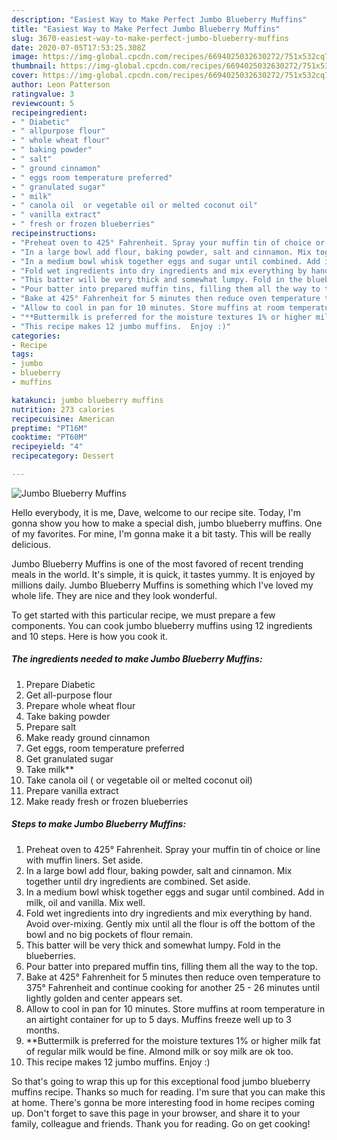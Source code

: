 ```yaml
---
description: "Easiest Way to Make Perfect Jumbo Blueberry Muffins"
title: "Easiest Way to Make Perfect Jumbo Blueberry Muffins"
slug: 3670-easiest-way-to-make-perfect-jumbo-blueberry-muffins
date: 2020-07-05T17:53:25.308Z
image: https://img-global.cpcdn.com/recipes/6694025032630272/751x532cq70/jumbo-blueberry-muffins-recipe-main-photo.jpg
thumbnail: https://img-global.cpcdn.com/recipes/6694025032630272/751x532cq70/jumbo-blueberry-muffins-recipe-main-photo.jpg
cover: https://img-global.cpcdn.com/recipes/6694025032630272/751x532cq70/jumbo-blueberry-muffins-recipe-main-photo.jpg
author: Leon Patterson
ratingvalue: 3
reviewcount: 5
recipeingredient:
- " Diabetic"
- " allpurpose flour"
- " whole wheat flour"
- " baking powder"
- " salt"
- " ground cinnamon"
- " eggs room temperature preferred"
- " granulated sugar"
- " milk"
- " canola oil  or vegetable oil or melted coconut oil"
- " vanilla extract"
- " fresh or frozen blueberries"
recipeinstructions:
- "Preheat oven to 425° Fahrenheit. Spray your muffin tin of choice or line with muffin liners.  Set aside."
- "In a large bowl add flour, baking powder, salt and cinnamon. Mix together until dry ingredients are combined. Set aside."
- "In a medium bowl whisk together eggs and sugar until combined. Add in milk, oil and vanilla. Mix well."
- "Fold wet ingredients into dry ingredients and mix everything by hand. Avoid over-mixing.  Gently mix until all the flour is off the bottom of the bowl and no big pockets of flour remain."
- "This batter will be very thick and somewhat lumpy. Fold in the blueberries."
- "Pour batter into prepared muffin tins, filling them all the way to the top."
- "Bake at 425° Fahrenheit for 5 minutes then reduce oven temperature to 375° Fahrenheit and continue cooking for another 25 - 26 minutes until lightly golden and center appears set."
- "Allow to cool in pan for 10 minutes. Store muffins at room temperature in an airtight container for up to 5 days. Muffins freeze well up to 3 months."
- "**Buttermilk is preferred for the moisture textures 1% or higher milk fat of regular milk would be fine. Almond milk or soy milk are ok too."
- "This recipe makes 12 jumbo muffins.  Enjoy :)"
categories:
- Recipe
tags:
- jumbo
- blueberry
- muffins

katakunci: jumbo blueberry muffins 
nutrition: 273 calories
recipecuisine: American
preptime: "PT16M"
cooktime: "PT60M"
recipeyield: "4"
recipecategory: Dessert

---
```



![Jumbo Blueberry Muffins](https://img-global.cpcdn.com/recipes/6694025032630272/751x532cq70/jumbo-blueberry-muffins-recipe-main-photo.jpg)

Hello everybody, it is me, Dave, welcome to our recipe site. Today, I'm gonna show you how to make a special dish, jumbo blueberry muffins. One of my favorites. For mine, I'm gonna make it a bit tasty. This will be really delicious.



Jumbo Blueberry Muffins is one of the most favored of recent trending meals in the world. It's simple, it is quick, it tastes yummy. It is enjoyed by millions daily. Jumbo Blueberry Muffins is something which I've loved my whole life. They are nice and they look wonderful.


To get started with this particular recipe, we must prepare a few components. You can cook jumbo blueberry muffins using 12 ingredients and 10 steps. Here is how you cook it.

<!--inarticleads1-->

##### The ingredients needed to make Jumbo Blueberry Muffins:

1. Prepare  Diabetic
1. Get  all-purpose flour
1. Prepare  whole wheat flour
1. Take  baking powder
1. Prepare  salt
1. Make ready  ground cinnamon
1. Get  eggs, room temperature preferred
1. Get  granulated sugar
1. Take  milk**
1. Take  canola oil ( or vegetable oil or melted coconut oil)
1. Prepare  vanilla extract
1. Make ready  fresh or frozen blueberries




<!--inarticleads2-->

##### Steps to make Jumbo Blueberry Muffins:

1. Preheat oven to 425° Fahrenheit. Spray your muffin tin of choice or line with muffin liners.  Set aside.
1. In a large bowl add flour, baking powder, salt and cinnamon. Mix together until dry ingredients are combined. Set aside.
1. In a medium bowl whisk together eggs and sugar until combined. Add in milk, oil and vanilla. Mix well.
1. Fold wet ingredients into dry ingredients and mix everything by hand. Avoid over-mixing.  Gently mix until all the flour is off the bottom of the bowl and no big pockets of flour remain.
1. This batter will be very thick and somewhat lumpy. Fold in the blueberries.
1. Pour batter into prepared muffin tins, filling them all the way to the top.
1. Bake at 425° Fahrenheit for 5 minutes then reduce oven temperature to 375° Fahrenheit and continue cooking for another 25 - 26 minutes until lightly golden and center appears set.
1. Allow to cool in pan for 10 minutes. Store muffins at room temperature in an airtight container for up to 5 days. Muffins freeze well up to 3 months.
1. **Buttermilk is preferred for the moisture textures 1% or higher milk fat of regular milk would be fine. Almond milk or soy milk are ok too.
1. This recipe makes 12 jumbo muffins.  Enjoy :)




So that's going to wrap this up for this exceptional food jumbo blueberry muffins recipe. Thanks so much for reading. I'm sure that you can make this at home. There's gonna be more interesting food in home recipes coming up. Don't forget to save this page in your browser, and share it to your family, colleague and friends. Thank you for reading. Go on get cooking!
